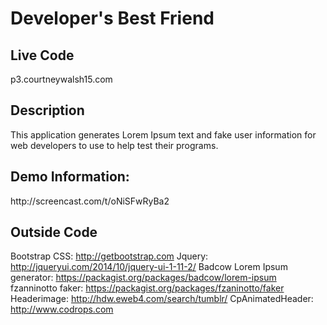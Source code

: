 <h1> Developer's Best Friend </h1>

<h2>Live Code</h2>
p3.courtneywalsh15.com

<h2>Description</h2>

This application generates Lorem Ipsum text and fake user information for web developers to use to help test their programs.

<h2>Demo Information:</h2>
http://screencast.com/t/oNiSFwRyBa2

<h2>Outside Code</h2>

Bootstrap CSS: http://getbootstrap.com
Jquery: http://jqueryui.com/2014/10/jquery-ui-1-11-2/
Badcow Lorem Ipsum generator: https://packagist.org/packages/badcow/lorem-ipsum
fzanninotto faker: https://packagist.org/packages/fzaninotto/faker
Headerimage: http://hdw.eweb4.com/search/tumblr/
CpAnimatedHeader: http://www.codrops.com

